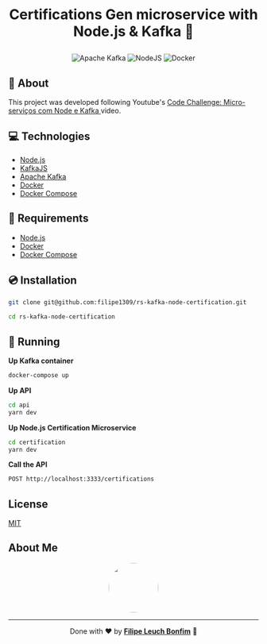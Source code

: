 # <p align="center">Certifications Gen microservice with Node.js & Kafka 📄</p>

<p align="center">
    <img src="https://img.shields.io/badge/Tools-Apache_Kafka-informational?style=flat-square&logo=apache-kafka&color=231F20&logoColor=231F20" alt="Apache Kafka" />
    <img src="https://img.shields.io/badge/Code-NodeJS-informational?style=flat-square&logo=node.js&color=339933" alt="NodeJS" />
    <img src="https://img.shields.io/badge/Tools-Docker-informational?style=flat-square&logo=docker&color=2496ED" alt="Docker" />
</p>

## 💬 About

This project was developed following Youtube's [Code Challenge: Micro-serviços com Node e Kafka
](https://www.youtube.com/watch?v=-H8pD7sMcfo&ab_channel=Rocketseat) video.

## :computer: Technologies

- [Node.js](https://nodejs.org/en/)
- [KafkaJS](https://kafka.js.org/)
- [Apache Kafka](https://kafka.apache.org/)
- [Docker](https://www.docker.com/)
- [Docker Compose](https://docs.docker.com/compose/)

## :scroll: Requirements

- [Node.js](https://nodejs.org/en/)
- [Docker](https://www.docker.com/)
- [Docker Compose](https://docs.docker.com/compose/)

## :cd: Installation

```sh
git clone git@github.com:filipe1309/rs-kafka-node-certification.git
```

```sh
cd rs-kafka-node-certification
```

## :runner: Running

**Up Kafka container**

```sh
docker-compose up
```

**Up API**

```sh
cd api
yarn dev
```

**Up Node.js Certification Microservice**

```sh
cd certification
yarn dev
```

**Call the API**

```sh
POST http://localhost:3333/certifications
```

## License

[MIT](https://choosealicense.com/licenses/mit/)

## About Me

<p align="center">
    <a style="font-weight: bold" href="https://www.linkedin.com/in/filipe1309/">
    <img style="border-radius:50%" width="100px; "src="https://avatars.githubusercontent.com/u/2081014?s=60&v=4"/>
    </a>
</p>

---

<p align="center">
    Done with ♥ by <a style="font-weight: bold" href="https://www.linkedin.com/in/filipe1309/">Filipe Leuch Bonfim</a> 🖖
</p>
